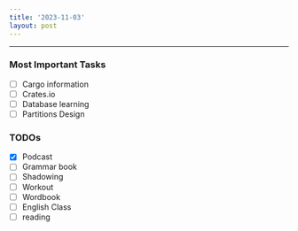 ```yaml
---
title: '2023-11-03'
layout: post
---
```


---

### Most Important Tasks

- [ ] Cargo information
- [ ] Crates.io
- [ ] Database learning
- [ ] Partitions Design

### TODOs

- [x] Podcast
- [ ] Grammar book
- [ ] Shadowing
- [ ] Workout
- [ ] Wordbook
- [ ] English Class
- [ ] reading
